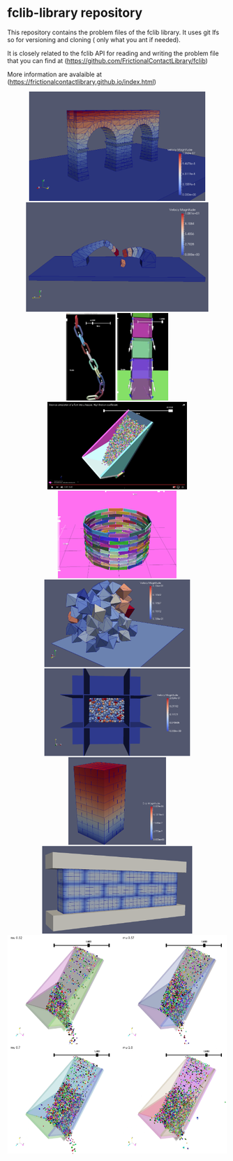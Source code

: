 fclib-library repository
========================

This repository contains the problem files of the fclib library. It uses git lfs so for versioning and cloning ( only what you ant if needed).

It is closely related to the fclib API for reading and writing the problem file that you can find at (https://github.com/FrictionalContactLibrary/fclib)

More information are avalaible at (https://frictionalcontactlibrary.github.io/index.html)

<div align="center">
        <img height="250px" src="./Aqueduct_PR/Aqueduc_PR.png" alt="About screen" title="Aqueduct.png"</img>
        <img height="250px" src="./Bridge_PR/Bridge_PR_1.png" alt="About screen" title="Bridge_PR_1.png"</img><br/>
        <img height="200px" src="./Chain/Chains.png" alt="About screen" title="Chains.png"</img>
        <img height="200px" src="./BoxesStack/BoxesStack2.png" alt="About screen" title="BoxesStack2.png"</img>
        <img height="200px" src="./Chute_local_problems/Chute_1000_light.jpg" alt="About screen" title="BoxesStack2.png"</img>
        <img height="200px" src="./KaplasTower/KaplasTower.png" alt="About screen" title="BoxesStack2.png"</img>
        <img height="200px" src="./100_PR_PerioBox/100_PR_PerioBox.png" alt="About screen" title="100_PR_Periobox.png"</img>
        <img height="200px" src="./945_SP_Box_PL/945_SP_Box_PL.png" alt="About screen" title="945_SP_Box_PL.png"</img>
        <img height="200px" src="./Cubes_H8/Cubes_H8_5.png" alt="About screen" title="Cubes_H8_5.png"</img>
        <img height="200px" src="./LowWall_FEM/LowWall_FEM.png" alt="About screen" title="LowWall_FEM.png"</img>
        <img height="500px" src="./Chute_1000/Chute_1000_4x.png" alt="About screen" title="Chute_1000_4x.png"</img>

</div>
